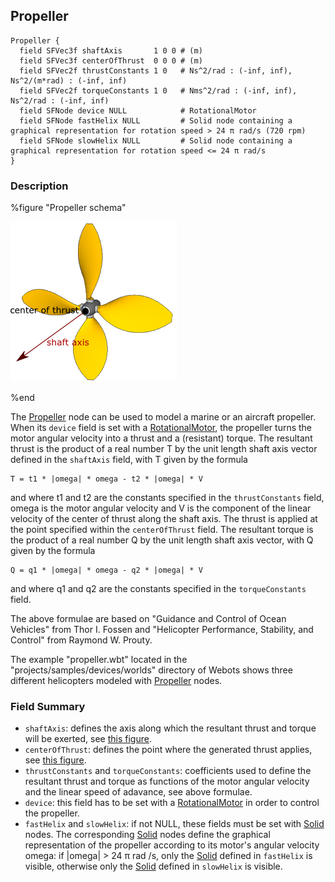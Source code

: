 ## Propeller

```
Propeller {
  field SFVec3f shaftAxis       1 0 0 # (m)
  field SFVec3f centerOfThrust  0 0 0 # (m)
  field SFVec2f thrustConstants 1 0   # Ns^2/rad : (-inf, inf), Ns^2/(m*rad) : (-inf, inf)
  field SFVec2f torqueConstants 1 0   # Nms^2/rad : (-inf, inf), Ns^2/rad : (-inf, inf)
  field SFNode device NULL            # RotationalMotor
  field SFNode fastHelix NULL         # Solid node containing a graphical representation for rotation speed > 24 π rad/s (720 rpm)
  field SFNode slowHelix NULL         # Solid node containing a graphical representation for rotation speed <= 24 π rad/s
}
```

### Description

%figure "Propeller schema"

![Propeller schema](pdf/propeller.pdf.png)

%end

The [Propeller](propeller.md#propeller) node can be used to model a marine or an
aircraft propeller. When its `device` field is set with a
[RotationalMotor](rotationalmotor.md#rotationalmotor), the propeller turns the
motor angular velocity into a thrust and a (resistant) torque. The resultant
thrust is the product of a real number T by the unit length shaft axis vector
defined in the `shaftAxis` field, with T given by the formula

```
T = t1 * |omega| * omega - t2 * |omega| * V
```

and where t1 and t2 are the constants specified in the `thrustConstants` field,
omega is the motor angular velocity and V is the component of the linear
velocity of the center of thrust along the shaft axis. The thrust is applied at
the point specified within the `centerOfThrust` field.  The resultant torque is
the product of a real number Q by the unit length shaft axis vector, with Q
given by the formula

```
Q = q1 * |omega| * omega - q2 * |omega| * V
```

and where q1 and q2 are the constants specified in the `torqueConstants` field.

The above formulae are based on "Guidance and Control of Ocean Vehicles" from
Thor I. Fossen and "Helicopter Performance, Stability, and Control" from Raymond
W. Prouty.

The example "propeller.wbt" located in the "projects/samples/devices/worlds"
directory of Webots shows three different helicopters modeled with
[Propeller](propeller.md#propeller) nodes.

### Field Summary

- `shaftAxis`: defines the axis along which the resultant thrust and torque will
be exerted, see [this figure](propeller.md#propeller-schema).
- `centerOfThrust`: defines the point where the generated thrust applies, see
[this figure](propeller.md#propeller-schema).
- `thrustConstants` and `torqueConstants`: coefficients used to define the
resultant thrust and torque as functions of the motor angular velocity and the
linear speed of adavance, see above formulae.
- `device`: this field has to be set with a
[RotationalMotor](rotationalmotor.md#rotationalmotor) in order to control the
propeller.
- `fastHelix` and `slowHelix`: if not NULL, these fields must be set with
[Solid](solid.md#solid) nodes. The corresponding [Solid](solid.md#solid) nodes
define the graphical representation of the propeller according to its motor's
angular velocity omega: if |omega| > 24 π rad /s, only the
[Solid](solid.md#solid) defined in `fastHelix` is visible, otherwise only the
[Solid](solid.md#solid) defined in `slowHelix` is visible.

